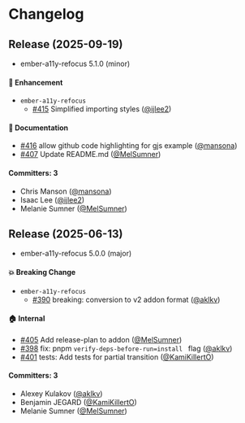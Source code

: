 # Changelog

## Release (2025-09-19)

* ember-a11y-refocus 5.1.0 (minor)

#### :rocket: Enhancement
* `ember-a11y-refocus`
  * [#415](https://github.com/ember-a11y/ember-a11y-refocus/pull/415) Simplified importing styles ([@ijlee2](https://github.com/ijlee2))

#### :memo: Documentation
* [#416](https://github.com/ember-a11y/ember-a11y-refocus/pull/416) allow github code highlighting for gjs example ([@mansona](https://github.com/mansona))
* [#407](https://github.com/ember-a11y/ember-a11y-refocus/pull/407) Update README.md ([@MelSumner](https://github.com/MelSumner))

#### Committers: 3
- Chris Manson ([@mansona](https://github.com/mansona))
- Isaac Lee ([@ijlee2](https://github.com/ijlee2))
- Melanie Sumner ([@MelSumner](https://github.com/MelSumner))

## Release (2025-06-13)

* ember-a11y-refocus 5.0.0 (major)

#### :boom: Breaking Change
* `ember-a11y-refocus`
  * [#390](https://github.com/ember-a11y/ember-a11y-refocus/pull/390) breaking: conversion to v2 addon format ([@aklkv](https://github.com/aklkv))

#### :house: Internal
* [#405](https://github.com/ember-a11y/ember-a11y-refocus/pull/405) Add release-plan to addon ([@MelSumner](https://github.com/MelSumner))
* [#398](https://github.com/ember-a11y/ember-a11y-refocus/pull/398) fix: pnpm `verify-deps-before-run=install ` flag ([@aklkv](https://github.com/aklkv))
* [#401](https://github.com/ember-a11y/ember-a11y-refocus/pull/401) tests: Add tests for partial transition ([@KamiKillertO](https://github.com/KamiKillertO))

#### Committers: 3
- Alexey Kulakov ([@aklkv](https://github.com/aklkv))
- Benjamin JEGARD ([@KamiKillertO](https://github.com/KamiKillertO))
- Melanie Sumner ([@MelSumner](https://github.com/MelSumner))
